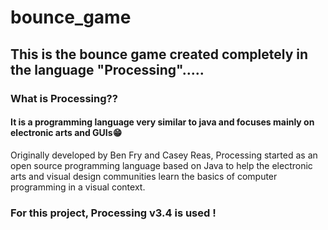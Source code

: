 # bounce_game
## This is the bounce game created completely in the language "Processing".....
### What is Processing??
#### It is a programming language very similar to java and focuses mainly on electronic arts and GUIs😁
Originally developed by Ben Fry and Casey Reas, Processing started as an open source programming language based on Java to help the electronic arts and visual design communities learn the basics of computer programming in a visual context.

### For this project, Processing v3.4 is used !



